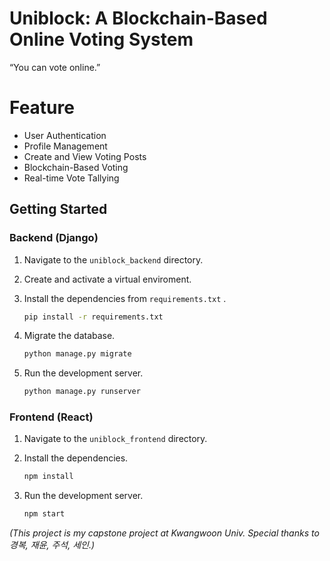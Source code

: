 # Uniblock: A Blockchain-Based Online Voting System

“You can vote online.”

# Feature

- User Authentication
- Profile Management
- Create and View Voting Posts
- Blockchain-Based Voting
- Real-time Vote Tallying

## Getting Started

### Backend (Django)

1. Navigate to the `uniblock_backend` directory.
2. Create and activate a virtual enviroment.
3. Install the dependencies from `requirements.txt` .
    
    ```bash
    pip install -r requirements.txt
    ```
    
4. Migrate the database.
    
    ```bash
    python manage.py migrate
    ```
    
5. Run the development server.
    
    ```bash
    python manage.py runserver
    ```
    

### Frontend (React)

1. Navigate to the `uniblock_frontend` directory.
2. Install the dependencies.
    
    ```bash
    npm install
    ```
    
3. Run the development server.
    
    ```bash
    npm start
    ```

_(This project is my capstone project at Kwangwoon Univ. Special thanks to 경복, 재윤, 주석, 세인.)_
